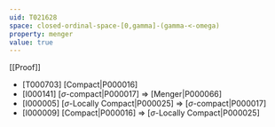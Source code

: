 ```yaml
---
uid: T021628
space: closed-ordinal-space-[0,gamma]-(gamma-<-omega)
property: menger
value: true
---
```

[[Proof]]

* [T000703] [Compact|P000016]
* [I000141] [$\sigma$-compact|P000017] => [Menger|P000066]
* [I000005] [$\sigma$-Locally Compact|P000025] => [$\sigma$-compact|P000017]
* [I000009] [Compact|P000016] => [$\sigma$-Locally Compact|P000025]

